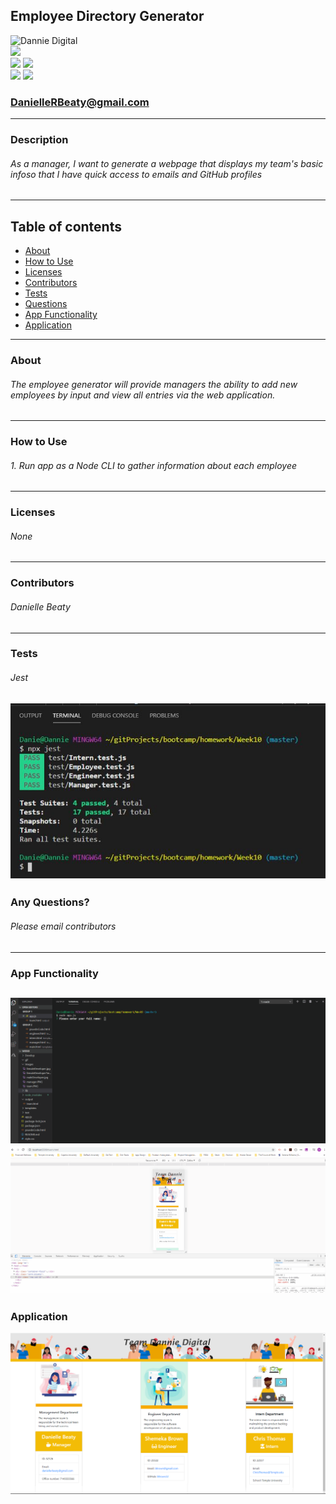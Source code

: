 ## Employee Directory Generator 
![Dannie Digital](https://github.com/DannieDigital.png?size=250)<br/>
![](https://img.shields.io/github/followers/DannieDigital?label=Followers&style=social)<br/>
![](https://img.shields.io/badge/html-95%25-green) ![](https://img.shields.io/badge/css-85%25-green)<br/>
![](https://img.shields.io/badge/javascript-40%25-orange) ![](https://img.shields.io/badge/node.js-30%25-red)<br/>
### DanielleRBeaty@gmail.com

---
### Description
###### As a manager, I want to generate a webpage that displays my team's basic infoso that I have quick access to emails and GitHub profiles
---
## Table of contents
* [About](#about)
* [How to Use](#how-to-Use)
* [Licenses](#Licenses)
* [Contributors](#Contributors)
* [Tests](#Tests)
* [Questions](#Questions)
* [App Functionality](#App-Fuctionality)
* [Application](#application)
---
### About
###### The employee generator will provide managers the ability to add new employees by input and view all entries via the web application.
---
### How to Use
###### 1. Run app as a Node CLI to gather information about each employee
---
### Licenses
###### None
---
### Contributors
###### Danielle Beaty
---
### Tests
###### Jest
![](images/test.JPG)
---
### Any Questions?
###### Please email contributors
---
### App Functionality
![](gif/demo.gif)
![](gif/demoResponsive.gif)
---
### Application
![](images/employeeDirectory.PNG)
